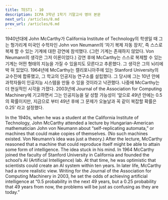 ```yaml
---
title: TEST1 - 10
description: ICPA 3학년 1학기 기말고사 영어 본문
next_url: /articles/8.md
prev_url: /articles/6.md
---
```


1940년대에 John McCarthy가 California Institute of Technology의 학생일 때 그는 헝가리계 미국인 수학자인 John von Neumann의 ‘자기 복제 자동 장치’, 즉 스스로 복제 할 수 있는 기계에 대한 강연에 참석했다. (그런 기계는 존재하지 않았다. Von Neumann의 생각은 그저 이론이었다.) 강연 후에 McCarthy는 스스로 복제할 수 있는 기계는 어떤 형태의 지능을 가질 수 있을지도 모른다고 추론했다. 그 생각은 그의 뇌리에 박 혀 있었다. 1964년에 McCarthy는 캘리포니아주에 있는 Stanford University의 교수진에 합류했고, 그 학교의 인공지능 연구소를 설립했다. 그 당시에 그는 10년 안에 과학자들이 인공지능 시스템을 만들 수 있을 것이라고 낙관했다. 나중에 McCarthy는 더 현실적인 시각을 가졌다. 2003년에 Journal of the Association for Computing Machinery에 기고하면서 그는 인공지능을 달 성할 가능성이 ‘앞으로 49년 안에는 0.5의 확률이지만, 지금으로 부터 49년 후에 그 문제가 오늘날과 꼭 같이 복잡할 확률은 0.25’ 라고 설정했다.

In the 1940s, when he was a student at the California Institute of Technology, John McCarthy attended a lecture by Hungarian-American mathematician John von Neumann about “self-replicating automata,” or machines that could make copies of themselves. (No such machines existed. Von Neumann’s idea was just a theory.) After the lecture, McCarthy reasoned that a machine that could reproduce itself might be able to attain some form of intelligence. The idea stuck in his mind. In 1964 McCarthy joined the faculty of Stanford University in California and founded the school’s AI (Artificial Intelligence) lab. At that time, he was optimistic that scientists could create an AI system within ten years. In later life, McCarthy had a more realistic view. Writing for the Journal of the Association for Computing Machinery in 2003, he set the odds of achieving artificial intelligence at “0.5 probability in the next 49 years, but a 0.25 probability that 49 years from now, the problems will be just as confusing as they are today.”
